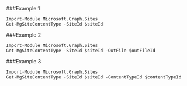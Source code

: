 ###Example 1
```
Import-Module Microsoft.Graph.Sites
Get-MgSiteContentType -SiteId $siteId
```
###Example 2
```
Import-Module Microsoft.Graph.Sites
Get-MgSiteContentType -SiteId $siteId -OutFile $outFileId
```
###Example 3
```
Import-Module Microsoft.Graph.Sites
Get-MgSiteContentType -SiteId $siteId -ContentTypeId $contentTypeId
```
